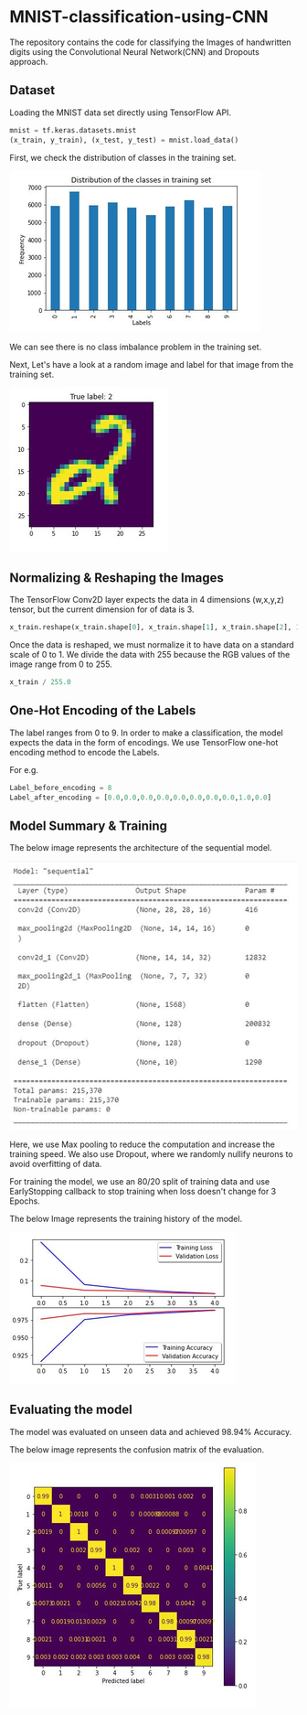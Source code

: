 # MNIST-classification-using-CNN

The repository contains the code for classifying the Images of handwritten digits using the Convolutional Neural Network(CNN) and Dropouts approach.

## Dataset

Loading the MNIST data set directly using TensorFlow API. 

```python
mnist = tf.keras.datasets.mnist
(x_train, y_train), (x_test, y_test) = mnist.load_data()
```

First, we check the distribution of classes in the training set.

![data_distribution](https://github.com/Mayurwaghela1997/MNIST-classification-using-CNN/blob/main/Images/Class_distribution.JPG)

We can see there is no class imbalance problem in the training set.

Next, Let's have a look at a random image and label for that image from the training set.


![Sample_data](https://github.com/Mayurwaghela1997/MNIST-classification-using-CNN/blob/main/Images/Sample_data.JPG)


## Normalizing & Reshaping the Images

The TensorFlow Conv2D layer expects the data in 4 dimensions (w,x,y,z) tensor, but the current dimension for of data is 3.

```python
x_train.reshape(x_train.shape[0], x_train.shape[1], x_train.shape[2], 1)
```

Once the data is reshaped, we must normalize it to have data on a standard scale of 0 to 1.
We divide the data with 255 because the RGB values of the image range from 0 to 255.

```python
x_train / 255.0
```

## One-Hot Encoding of the Labels
The label ranges from 0 to 9. In order to make a classification, the model expects the data in the form of encodings. 
We use TensorFlow one-hot encoding method to encode the Labels.

For e.g. 
```python
Label_before_encoding = 8
Label_after_encoding = [0.0,0.0,0.0,0.0,0.0,0.0,0.0,0.0,1.0,0.0]
```

## Model Summary & Training

The below image represents the architecture of the sequential model. 

![model](https://github.com/Mayurwaghela1997/MNIST-classification-using-CNN/blob/main/Images/model_summary.JPG)

Here, we use Max pooling to reduce the computation and increase the training speed.
We also use Dropout, where we randomly nullify neurons to avoid overfitting of data.

For training the model, we use an 80/20 split of training data and use EarlyStopping callback to stop training when loss doesn't change for 3 Epochs.

The below Image represents the training history of the model.

![history](https://github.com/Mayurwaghela1997/MNIST-classification-using-CNN/blob/main/Images/Training_history.JPG)

## Evaluating the model

The model was evaluated on unseen data and achieved 98.94% Accuracy.

The below image represents the confusion matrix of the evaluation.

![confusion_matrix](https://github.com/Mayurwaghela1997/MNIST-classification-using-CNN/blob/main/Images/Confusion_matrix.JPG)
